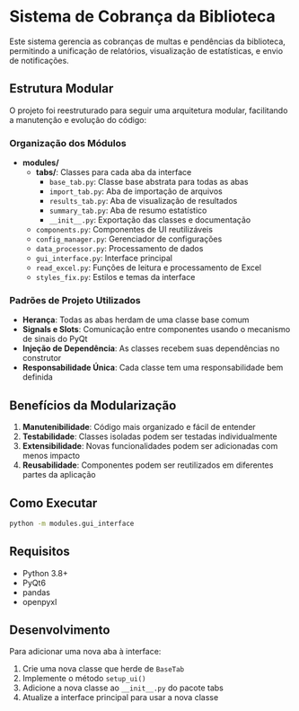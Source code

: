 # Sistema de Cobrança da Biblioteca

Este sistema gerencia as cobranças de multas e pendências da biblioteca, permitindo a unificação de relatórios, visualização de estatísticas, e envio de notificações.

## Estrutura Modular

O projeto foi reestruturado para seguir uma arquitetura modular, facilitando a manutenção e evolução do código:

### Organização dos Módulos

- **modules/**
  - **tabs/**: Classes para cada aba da interface
    - `base_tab.py`: Classe base abstrata para todas as abas
    - `import_tab.py`: Aba de importação de arquivos
    - `results_tab.py`: Aba de visualização de resultados
    - `summary_tab.py`: Aba de resumo estatístico
    - `__init__.py`: Exportação das classes e documentação
  - `components.py`: Componentes de UI reutilizáveis
  - `config_manager.py`: Gerenciador de configurações
  - `data_processor.py`: Processamento de dados
  - `gui_interface.py`: Interface principal
  - `read_excel.py`: Funções de leitura e processamento de Excel
  - `styles_fix.py`: Estilos e temas da interface

### Padrões de Projeto Utilizados

- **Herança**: Todas as abas herdam de uma classe base comum
- **Signals e Slots**: Comunicação entre componentes usando o mecanismo de sinais do PyQt
- **Injeção de Dependência**: As classes recebem suas dependências no construtor
- **Responsabilidade Única**: Cada classe tem uma responsabilidade bem definida

## Benefícios da Modularização

1. **Manutenibilidade**: Código mais organizado e fácil de entender
2. **Testabilidade**: Classes isoladas podem ser testadas individualmente
3. **Extensibilidade**: Novas funcionalidades podem ser adicionadas com menos impacto
4. **Reusabilidade**: Componentes podem ser reutilizados em diferentes partes da aplicação

## Como Executar

```bash
python -m modules.gui_interface
```

## Requisitos

- Python 3.8+
- PyQt6
- pandas
- openpyxl

## Desenvolvimento

Para adicionar uma nova aba à interface:

1. Crie uma nova classe que herde de `BaseTab`
2. Implemente o método `setup_ui()`
3. Adicione a nova classe ao `__init__.py` do pacote tabs
4. Atualize a interface principal para usar a nova classe